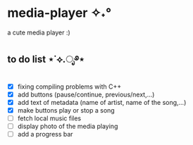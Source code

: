# media-player ✧˖°
a cute media player :)

## to do list ⋆˙⟡.ೃ࿔⋆
- [x] fixing compiling problems with C++
- [x] add buttons (pause/continue, previous/next,...)
- [x] add text of metadata (name of artist, name of the song,...)
- [x] make buttons play or stop a song
- [ ] fetch local music files
- [ ] display photo of the media playing
- [ ] add a progress bar